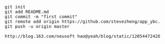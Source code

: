 <pre>
git init
git add README.md
git commit -m "first commit"
git remote add origin https://github.com/stevezheng/app_ybc.git
git push -u origin master

http://blog.163.com/neusoft_hao@yeah/blog/static/120544724201432111051994/
</pre>
